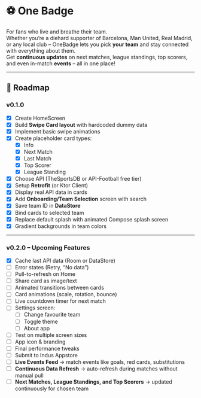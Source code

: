 # ⚽ One Badge

For fans who live and breathe their team.  
Whether you’re a diehard supporter of Barcelona, Man United, Real Madrid, or any local club – OneBadge lets you pick **your team** and stay connected with everything about them.  
Get **continuous updates** on next matches, league standings, top scorers, and even in-match **events** – all in one place!  

---

## 🎢 Roadmap

### **v0.1.0**
- [x] Create HomeScreen  
- [x] Build **Swipe Card layout** with hardcoded dummy data  
- [x] Implement basic swipe animations  
- [x] Create placeholder card types:  
  - [x] Info  
  - [x] Next Match  
  - [x] Last Match  
  - [x] Top Scorer  
  - [x] League Standing  
- [x] Choose API (TheSportsDB or API-Football free tier)  
- [x] Setup **Retrofit** (or Ktor Client)  
- [x] Display real API data in cards  
- [x] Add **Onboarding/Team Selection** screen with search  
- [x] Save team ID in **DataStore**  
- [x] Bind cards to selected team  
- [x] Replace default splash with animated Compose splash screen  
- [x] Gradient backgrounds in team colors  

---

### **v0.2.0 – Upcoming Features**
- [x] Cache last API data (Room or DataStore)  
- [ ] Error states (Retry, “No data”)  
- [ ] Pull-to-refresh on Home  
- [ ] Share card as image/text  
- [ ] Animated transitions between cards  
- [ ] Card animations (scale, rotation, bounce)  
- [ ] Live countdown timer for next match  
- [ ] Settings screen:  
  - [ ] Change favourite team  
  - [ ] Toggle theme  
  - [ ] About app  
- [ ] Test on multiple screen sizes  
- [ ] App icon & branding  
- [ ] Final performance tweaks  
- [ ] Submit to Indus Appstore  
- [ ] **Live Events Feed** → match events like goals, red cards, substitutions  
- [ ] **Continuous Data Refresh** → auto-refresh during matches without manual pull  
- [ ] **Next Matches, League Standings, and Top Scorers** → updated continuously for chosen team  
